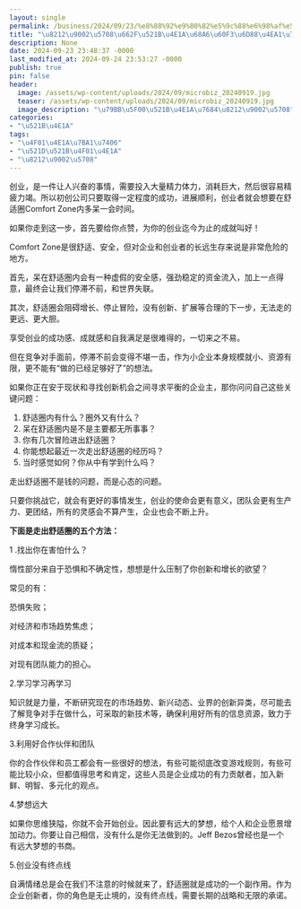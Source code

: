 ```yaml
---
layout: single
permalink: /business/2024/09/23/%e8%88%92%e9%80%82%e5%9c%88%e6%98%af%e5%88%9b%e4%b8%9a%e6%a2%a6%e6%83%b3%e6%b6%88%e4%ba%a1%e7%9a%84%e5%9c%b0%e6%96%b9/
title: "\u8212\u9002\u5708\u662F\u521B\u4E1A\u68A6\u60F3\u6D88\u4EA1\u7684\u5730\u65B9"
description: None
date: 2024-09-23 23:48:37 -0000
last_modified_at: 2024-09-24 23:53:27 -0000
publish: true
pin: false
header:
  image: /assets/wp-content/uploads/2024/09/microbiz_20240919.jpg
  teaser: /assets/wp-content/uploads/2024/09/microbiz_20240919.jpg
  image_description: "\u79BB\u5F00\u521B\u4E1A\u7684\u8212\u9002\u5708"
categories:
- "\u521B\u4E1A"
tags:
- "\u4F01\u4E1A\u7BA1\u7406"
- "\u521D\u521B\u4F01\u4E1A"
- "\u8212\u9002\u5708"
---
```

创业，是一件让人兴奋的事情，需要投入大量精力体力，消耗巨大，然后很容易精疲力竭。所以初创公司只要取得一定程度的成功，进展顺利，创业者就会想要在舒适圈Comfort Zone内多呆一会时间。

如果你走到这一步，首先要给你点赞，为你的创业迄今为止的成就叫好！

Comfort Zone是很舒适、安全，但对企业和创业者的长远生存来说是非常危险的地方。

首先，呆在舒适圈内会有一种虚假的安全感，强劲稳定的资金流入，加上一点得意，最终会让我们停滞不前，和世界失联。

其次，舒适圈会阻碍增长、停止冒险，没有创新、扩展等合理的下一步，无法走的更远、更大胆。

享受创业的成功感、成就感和自我满足是很难得的，一切来之不易。

但在竞争对手面前，停滞不前会变得不堪一击，作为小企业本身规模就小、资源有限，更不能有“做的已经足够好了”的想法。

如果你正在安于现状和寻找创新机会之间寻求平衡的企业主，那你问问自己这些关键问题：

  1. 舒适圈内有什么？圈外又有什么？
  2. 呆在舒适圈内是不是主要都无所事事？
  3. 你有几次冒险进出舒适圈？
  4. 你能想起最近一次走出舒适圈的经历吗？
  5. 当时感觉如何？你从中有学到什么吗？

走出舒适圈不是钱的问题，而是心态的问题。

只要你挑战它，就会有更好的事情发生，创业的使命会更有意义，团队会更有生产力、更团结，所有的灵感会不算产生，企业也会不断上升。

**下面是走出舒适圈的五个方法：**

1 .找出你在害怕什么？

惰性部分来自于恐惧和不确定性，想想是什么压制了你创新和增长的欲望？

常见的有：

恐惧失败；

对经济和市场趋势焦虑；

对成本和现金流的质疑；

对现有团队能力的担心。

2.学习学习再学习

知识就是力量，不断研究现在的市场趋势、新兴动态、业界的创新异类，尽可能去了解竞争对手在做什么，可采取的新技术等，确保利用好所有的信息资源，致力于终身学习成长。

3.利用好合作伙伴和团队

你的合作伙伴和员工都会有一些很好的想法，有些可能彻底改变游戏规则，有些可能比较小众，但都值得思考和肯定，这些人员是企业成功的有力贡献者，加入新鲜、明智、多元化的观点。

4.梦想远大

如果你思维狭隘，你就不会开始创业。因此要有远大的梦想，给个人和企业愿景增加动力。你要让自己相信，没有什么是你无法做到的。Jeff Bezos曾经也是一个有远大梦想的书商。

5.创业没有终点线

自满情绪总是会在我们不注意的时候就来了，舒适圈就是成功的一个副作用。作为企业创新者，你的角色是无止境的，没有终点线，需要长期的战略和无限的承诺。
